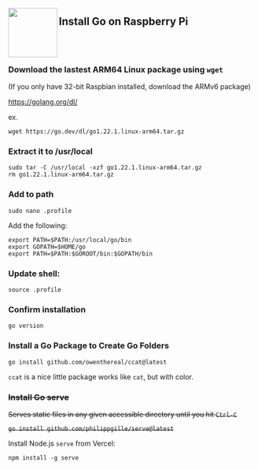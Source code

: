 <a href="https://golang.org"><img src="https://go.dev/images/go-logo-blue.svg" align="left" width="100px"></a>

## Install Go on Raspberry Pi

<br>
<br>

### Download the lastest ARM64 Linux package using `wget`

(If you only have 32-bit Raspbian installed, download the ARMv6 package)

https://golang.org/dl/

ex.
```
wget https://go.dev/dl/go1.22.1.linux-arm64.tar.gz
```

### Extract it to /usr/local

```
sudo tar -C /usr/local -xzf go1.22.1.linux-arm64.tar.gz
rm go1.22.1.linux-arm64.tar.gz
```

### Add to path

```
sudo nano .profile
```

Add the following:

```
export PATH=$PATH:/usr/local/go/bin
export GOPATH=$HOME/go
export PATH=$PATH:$GOROOT/bin:$GOPATH/bin
```

### Update shell:

```
source .profile
```

### Confirm installation

```
go version
```

### Install a Go Package to Create Go Folders

```
go install github.com/owenthereal/ccat@latest
```

`ccat` is a nice little package works like `cat`, but with color.

### ~~Install Go serve~~

~~Serves static files in any given accessible directory until you hit `Ctrl-C`~~

~~`go install github.com/philippgille/serve@latest`~~

Install Node.js `serve` from Vercel:
```
npm install -g serve
```

